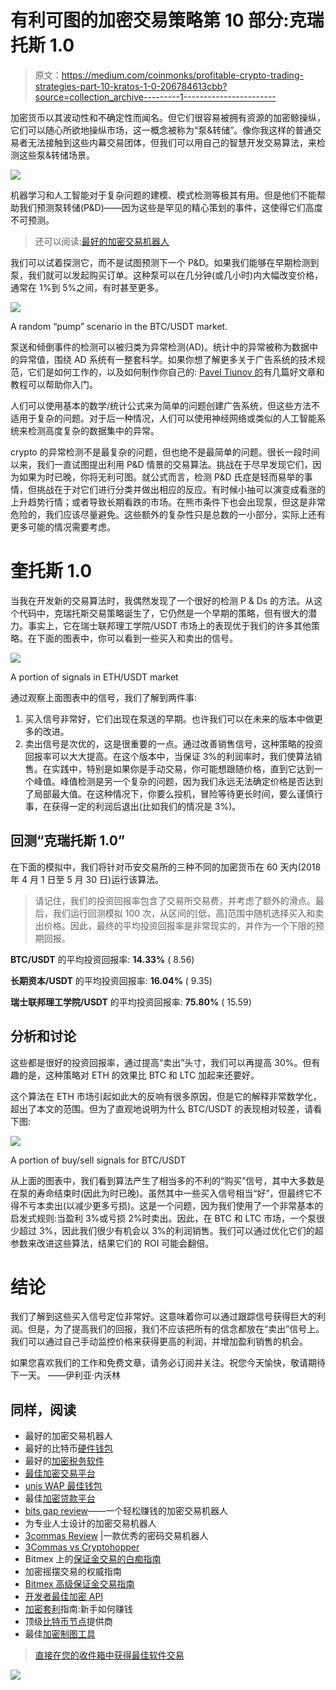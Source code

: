 # 有利可图的加密交易策略第 10 部分:克瑞托斯 1.0

> 原文：<https://medium.com/coinmonks/profitable-crypto-trading-strategies-part-10-kratos-1-0-206784613cbb?source=collection_archive---------1----------------------->

加密货币以其波动性和不确定性而闻名。但它们很容易被拥有资源的加密鲸操纵，它们可以随心所欲地操纵市场，这一概念被称为“泵&转储”。像你我这样的普通交易者无法接触到这些内幕交易团体，但我们可以用自己的智慧开发交易算法，来检测这些泵&转储场景。

![](img/2da85f8c127570e7af508501afc9190a.png)

机器学习和人工智能对于复杂问题的建模、模式检测等极其有用。但是他们不能帮助我们预测泵转储(P&D)——因为这些是罕见的精心策划的事件，这使得它们高度不可预测。

> 还可以阅读:[最好的加密交易机器人](/coinmonks/crypto-trading-bot-c2ffce8acb2a)

我们可以试着探测它，而不是试图预测下一个 P&D。如果我们能够在早期检测到泵，我们就可以发起购买订单。这种泵可以在几分钟(或几小时)内大幅改变价格，通常在 1%到 5%之间，有时甚至更多。

![](img/01bda96a476412146779b195b8ec04fe.png)

A random “pump” scenario in the BTC/USDT market.

泵送和倾倒事件的检测可以被归类为异常检测(AD)。统计中的异常被称为数据中的异常值，围绕 AD 系统有一整套科学。如果你想了解更多关于广告系统的技术规范，它们是如何工作的，以及如何制作你自己的: [Pavel Tiunov 的](https://blog.statsbot.co/time-series-anomaly-detection-algorithms-1cef5519aef2)有几篇好文章和教程可以帮助你入门。

人们可以使用基本的数学/统计公式来为简单的问题创建广告系统，但这些方法不适用于复杂的问题。对于后一种情况，人们可以使用神经网络或类似的人工智能系统来检测高度复杂的数据集中的异常。

crypto 的异常检测不是最复杂的问题，但也绝不是最简单的问题。很长一段时间以来，我们一直试图提出利用 P&D 情景的交易算法。挑战在于尽早发现它们，因为如果为时已晚，你将无利可图。就公式而言，检测 P&D 氏症是轻而易举的事情，但挑战在于对它们进行分类并做出相应的反应。有时候小抽可以演变成看涨的上升趋势行情；或者导致长期看跌的市场。在熊市条件下也会出现泵，但这是非常危险的，我们应该尽量避免。这些额外的复杂性只是总数的一小部分，实际上还有更多可能的情况需要考虑。

# 奎托斯 1.0

当我在开发新的交易算法时，我偶然发现了一个很好的检测 P & Ds 的方法。从这个代码中，克瑞托斯交易策略诞生了，它仍然是一个早期的策略，但有很大的潜力。事实上，它在瑞士联邦理工学院/USDT 市场上的表现优于我们的许多其他策略。在下面的图表中，你可以看到一些买入和卖出的信号。

![](img/89cd7e880f489b74998eb175c6661624.png)

A portion of signals in ETH/USDT market

通过观察上面图表中的信号，我们了解到两件事:

1.  买入信号非常好，它们出现在泵送的早期。也许我们可以在未来的版本中做更多的改进。
2.  卖出信号是次优的，这是很重要的一点。通过改善销售信号，这种策略的投资回报率可以大大提高。在这个版本中，当保证 3%的利润率时，我们使算法销售。在实践中，特别是如果你是手动交易，你可能想跟随价格，直到它达到一个峰值。峰值检测是另一个复杂的问题，因为我们永远无法确定价格是否达到了局部最大值。在这种情况下，你要么投机，冒险等待更长时间，要么谨慎行事，在获得一定的利润后退出(比如我们的情况是 3%)。

## 回测“克瑞托斯 1.0”

在下面的模拟中，我们将针对币安交易所的三种不同的加密货币在 60 天内(2018 年 4 月 1 日至 5 月 30 日)运行该算法。

> 请记住，我们的投资回报率包含了交易所交易费，并考虑了额外的滑点。最后，我们运行回测模拟 100 次，从区间的[低，高]范围中随机选择买入和卖出价格。因此，最终的平均投资回报率是非常现实的，并作为一个下限的预期回报。

**BTC/USDT** 的平均投资回报率: **14.33%** ( 8.56)

**长期资本/USDT** 的平均投资回报率: **16.04%** ( 9.35)

**瑞士联邦理工学院/USDT** 的平均投资回报率: **75.80%** ( 15.59)

## 分析和讨论

这些都是很好的投资回报率，通过提高“卖出”头寸，我们可以再提高 30%。但有趣的是，这种策略对 ETH 的效果比 BTC 和 LTC 加起来还要好。

这个算法在 ETH 市场引起如此大的反响有很多原因，但是它的解释非常数学化，超出了本文的范围。但为了直观地说明为什么 BTC/USDT 的表现相对较差，请看下图:

![](img/f836fbe31bfc59f45444ffa5142593d9.png)

A portion of buy/sell signals for BTC/USDT

从上面的图表中，我们看到算法产生了相当多的不利的“购买”信号，其中大多数是在泵的寿命结束时(因此为时已晚)。虽然其中一些买入信号相当“好”，但最终它不得不亏本卖出(以减少更多亏损)。这是一个问题，因为我们使用了一个非常基本的启发式规则:当盈利 3%或亏损 2%时卖出。因此，在 BTC 和 LTC 市场，一个泵很少超过 3%，因此我们很少有机会以 3%的利润销售。我们可以通过优化它们的超参数来改进这些算法，结果它们的 ROI 可能会翻倍。

# 结论

我们了解到这些买入信号定位非常好。这意味着你可以通过跟踪信号获得巨大的利润。但是，为了提高我们的回报，我们不应该把所有的信念都放在“卖出”信号上。我们可以通过自己手动监控价格来获得更高的利润，并增加盈利销售的机会。

如果您喜欢我们的工作和免费文章，请务必订阅并关注。祝您今天愉快，敬请期待下一天。
——伊利亚·内沃林

## **同样，阅读**

*   最好的加密交易机器人
*   最好的比特币[硬件钱包](/coinmonks/the-best-cryptocurrency-hardware-wallets-of-2020-e28b1c124069?source=friends_link&sk=324dd9ff8556ab578d71e7ad7658ad7c)
*   最好的[加密税务软件](/coinmonks/best-crypto-tax-tool-for-my-money-72d4b430816b)
*   [最佳加密交易平台](/coinmonks/the-best-crypto-trading-platforms-in-2020-the-definitive-guide-updated-c72f8b874555)
*   [unis WAP 最佳钱包](/coinmonks/best-wallets-to-use-uniswap-e91a6385d9e8)
*   最佳[加密贷款平台](/coinmonks/top-5-crypto-lending-platforms-in-2020-that-you-need-to-know-a1b675cec3fa)
*   [bits gap review](https://blog.coincodecap.com/bitsgap-review)——一个轻松赚钱的加密交易机器人
*   为专业人士设计的加密交易机器人
*   [3commas Review](https://blog.coincodecap.com/3commas-review-an-excellent-crypto-trading-bot) |一款优秀的密码交易机器人
*   [3Commas vs Cryptohopper](/coinmonks/cryptohopper-vs-3commas-vs-shrimpy-a2c16095b8fe)
*   Bitmex 上的[保证金交易的白痴指南](/coinmonks/the-idiots-guide-to-margin-trading-on-bitmex-dbbd7742c6fc?source=friends_link&sk=7bfa99d2a181142510c8442c8ddb0786)
*   加密摇摆交易的权威指南
*   [Bitmex 高级保证金交易指南](/coinmonks/bitmex-advanced-margin-trading-guide-2270c195ce25?source=friends_link&sk=1d986cca731f5084b9a2db4a4bc4a7ad)
*   [开发者最佳加密 API](/coinmonks/best-crypto-apis-for-developers-5efe3a597a9f)
*   [加密套利](/coinmonks/crypto-arbitrage-guide-how-to-make-money-as-a-beginner-62bfe5c868f6)指南:新手如何赚钱
*   顶级[比特币节点](https://blog.coincodecap.com/bitcoin-node-solutions)提供商
*   最佳[加密制图工具](/coinmonks/what-are-the-best-charting-platforms-for-cryptocurrency-trading-85aade584d80)

> [直接在您的收件箱中获得最佳软件交易](https://coincodecap.com?utm_source=coinmonks)

[![](img/160ce73bd06d46c2250251e7d5969f9d.png)](https://coincodecap.com?utm_source=coinmonks)